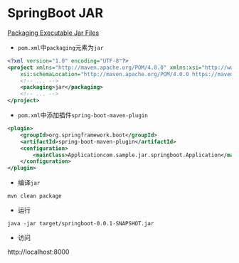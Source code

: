 # SpringBoot JAR

[Packaging Executable Jar Files](https://docs.spring.io/spring-boot/docs/current/reference/htmlsingle/#build-tool-plugins-maven-packaging)

- `pom.xml`中`packaging`元素为`jar`

```xml
<?xml version="1.0" encoding="UTF-8"?>
<project xmlns="http://maven.apache.org/POM/4.0.0" xmlns:xsi="http://www.w3.org/2001/XMLSchema-instance"
    xsi:schemaLocation="http://maven.apache.org/POM/4.0.0 https://maven.apache.org/xsd/maven-4.0.0.xsd">
    <!-- ... -->
    <packaging>jar</packaging>
    <!-- ... -->
</project>
```

- `pom.xml`中添加插件`spring-boot-maven-plugin`

```xml
<plugin>
    <groupId>org.springframework.boot</groupId>
    <artifactId>spring-boot-maven-plugin</artifactId>
    <configuration>
        <mainClass>Applicationcom.sample.jar.springboot.Application</mainClass>
    </configuration>
</plugin>
```

- 编译`jar`

```shell script
mvn clean package
```

- 运行

```shell script
java -jar target/springboot-0.0.1-SNAPSHOT.jar
```

- 访问

http://localhost:8000
